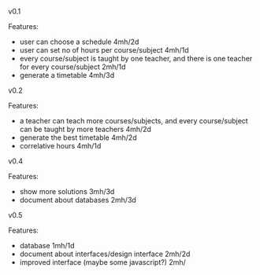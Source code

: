v0.1

Features:
- user can choose a schedule 4mh/2d
- user can set no of hours per course/subject 4mh/1d
- every course/subject is taught by one teacher, and there is one teacher
  for every course/subject 2mh/1d
- generate a timetable 4mh/3d

v0.2

Features:
- a teacher can teach more courses/subjects, and every course/subject can be
  taught by more teachers 4mh/2d
- generate the best timetable 4mh/2d
- correlative hours 4mh/1d

v0.4

Features:
- show more solutions 3mh/3d
- document about databases 2mh/3d

v0.5

Features:
- database 1mh/1d
- document about interfaces/design interface  2mh/2d
- improved interface (maybe some javascript?) 2mh/ 
